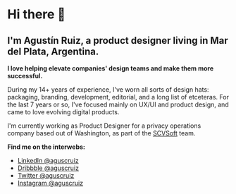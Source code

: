 
# Hi there 👋 

## I'm Agustín Ruiz, a product designer living in Mar del Plata, Argentina.

**I love helping elevate companies' design teams and make them more successful.**

During my 14+ years of experience, I've worn all sorts of design hats: packaging, branding, development, editorial, and a long list of etceteras. For the last 7 years or so, I've focused mainly on UX/UI and product design, and came to love evolving digital products. 

I'm currently working as Product Designer for a privacy operations company based out of Washington, as part of the [SCVSoft](https://scvsoft.com/) team.


**Find me on the interwebs:**

- [LinkedIn @aguscruiz](https://www.linkedin.com/in/aguscruiz)
- [Dribbble @aguscruiz](https://dribbble.com/aguscruiz)
- [Twitter @aguscruiz](https://twitter.com/aguscruiz)
- [Instagram @aguscruiz](https://www.instagram.com/aguscruiz)

